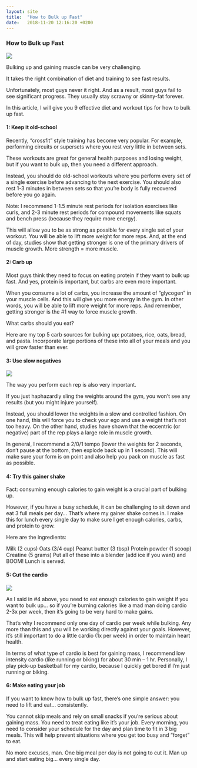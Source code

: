 ```yaml
---
layout: site
title:  "How to Bulk up Fast"
date:   2018-11-20 12:16:20 +0200
---
```

<h3 class="center-header"> How to Bulk up Fast </h3>
<img class="post-img" src="{{ site.baseurl }}/images/posts/How to Bulk up Fast/1.jpg">

Bulking up and gaining muscle can be very challenging.

It takes the right combination of diet and training to see fast results.

Unfortunately, most guys never it right. And as a result, most guys fail to see significant progress. They usually stay scrawny or skinny-fat forever.

In this article, I will give you 9 effective diet and workout tips for how to bulk up fast.

#### 1: Keep it old-school

Recently, “crossfit” style training has become very popular. For example, performing circuits or supersets where you rest very little in between sets.

These workouts are great for general health purposes and losing weight, but if you want to bulk up, then you need a different approach.

Instead, you should do old-school workouts where you perform every set of a single exercise before advancing to the next exercise. You should also rest 1-3 minutes in between sets so that you’re body is fully recovered before you go again.

Note: I recommend 1-1.5 minute rest periods for isolation exercises like curls, and 2-3 minute rest periods for compound movements like squats and bench press (because they require more energy).

This will allow you to be as strong as possible for every single set of your workout. You will be able to lift more weight for more reps. And, at the end of day, studies show that getting stronger is one of the primary drivers of muscle growth. More strength = more muscle.

#### 2: Carb up
Most guys think they need to focus on eating protein if they want to bulk up fast. And yes, protein is important, but carbs are even more important.

When you consume a lot of carbs, you increase the amount of “glycogen” in your muscle cells. And this will give you more energy in the gym. In other words, you will be able to lift more weight for more reps. And remember, getting stronger is the #1 way to force muscle growth.

What carbs should you eat?

Here are my top 5 carb sources for bulking up: potatoes, rice, oats, bread, and pasta. Incorporate large portions of these into all of your meals and you will grow faster than ever.

#### 3: Use slow negatives

<img class="post-img" src="{{ site.baseurl }}/images/posts/How to Bulk up Fast/bulk-up-fast-negatives.jpg">

The way you perform each rep is also very important.

If you just haphazardly sling the weights around the gym, you won’t see any results (but you might injure yourself).

Instead, you should lower the weights in a slow and controlled fashion. On one hand, this will force you to check your ego and use a weight that’s not too heavy. On the other hand, studies have shown that the eccentric (or negative) part of the rep plays a large role in muscle growth.

In general, I recommend a 2/0/1 tempo (lower the weights for 2 seconds, don’t pause at the bottom, then explode back up in 1 second). This will make sure your form is on point and also help you pack on muscle as fast as possible.

#### 4: Try this gainer shake
Fact: consuming enough calories to gain weight is a crucial part of bulking up.

However, if you have a busy schedule, it can be challenging to sit down and eat 3 full meals per day… That’s where my gainer shake comes in. I make this for lunch every single day to make sure I get enough calories, carbs, and protein to grow.

Here are the ingredients:

Milk (2 cups)
Oats (3/4 cup)
Peanut butter (3 tbsp)
Protein powder (1 scoop)
Creatine (5 grams)
Put all of these into a blender (add ice if you want) and BOOM! Lunch is served.

#### 5: Cut the cardio

<img class="post-img" src="{{ site.baseurl }}/images/posts/How to Bulk up Fast/bulk-up-fast-cardio.jpg">

As I said in #4 above, you need to eat enough calories to gain weight if you want to bulk up… so if you’re burning calories like a mad man doing cardio 2-3x per week, then it’s going to be very hard to make gains.

That’s why I recommend only one day of cardio per week while bulking. Any more than this and you will be working directly against your goals. However, it’s still important to do a little cardio (1x per week) in order to maintain heart health.

In terms of what type of cardio is best for gaining mass, I recommend low intensity cardio (like running or biking) for about 30 min – 1 hr. Personally, I play pick-up basketball for my cardio, because I quickly get bored if I’m just running or biking.

#### 6: Make eating your job
If you want to know how to bulk up fast, there’s one simple answer: you need to lift and eat… consistently.

You cannot skip meals and rely on small snacks if you’re serious about gaining mass. You need to treat eating like it’s your job. Every morning, you need to consider your schedule for the day and plan time to fit in 3 big meals. This will help prevent situations where you get too busy and “forget” to eat.

No more excuses, man. One big meal per day is not going to cut it. Man up and start eating big… every single day.